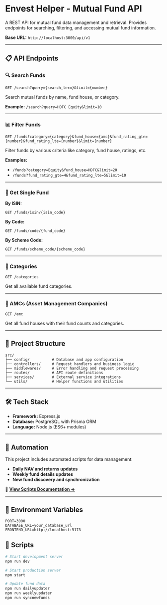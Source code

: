 # Envest Helper - Mutual Fund API

A REST API for mutual fund data management and retrieval. Provides endpoints for searching, filtering, and accessing mutual fund information.

**Base URL:** `http://localhost:3000/api/v1`

---

## 📋 **API Endpoints**

### **🔍 Search Funds**

```
GET /search?query={search_term}&limit={number}
```

Search mutual funds by name, fund house, or category.

**Example:** `/search?query=HDFC Equity&limit=10`

---

### **📊 Filter Funds**

```
GET /funds?category={category}&fund_house={amc}&fund_rating_gte={number}&fund_rating_lte={number}&limit={number}
```

Filter funds by various criteria like category, fund house, ratings, etc.

**Examples:**

- `/funds?category=Equity&fund_house=HDFC&limit=20`
- `/funds?fund_rating_gte=4&fund_rating_lte=5&limit=10`

---

### **🎯 Get Single Fund**

**By ISIN:**

```
GET /funds/isin/{isin_code}
```

**By Code:**

```
GET /funds/code/{fund_code}
```

**By Scheme Code:**

```
GET /funds/scheme_code/{scheme_code}
```

---

### **📂 Categories**

```
GET /categories
```

Get all available fund categories.

---

### **🏢 AMCs (Asset Management Companies)**

```
GET /amc
```

Get all fund houses with their fund counts and categories.

---

## 📁 **Project Structure**

```
src/
├── config/          # Database and app configuration
├── controllers/     # Request handlers and business logic
├── middlewares/     # Error handling and request processing
├── routes/          # API route definitions
├── services/        # External service integrations
└── utils/           # Helper functions and utilities
```

---

## 🛠️ **Tech Stack**

- **Framework:** Express.js
- **Database:** PostgreSQL with Prisma ORM
- **Language:** Node.js (ES6+ modules)

---

## 🤖 **Automation**

This project includes automated scripts for data management:

- **Daily NAV and returns updates**
- **Weekly fund details updates**
- **New fund discovery and synchronization**

📖 **[View Scripts Documentation →](scripts/README.md)**

---

## 📝 **Environment Variables**

```env
PORT=3000
DATABASE_URL=your_database_url
FRONTEND_URL=http://localhost:5173
```

## 🔧 **Scripts**

```bash
# Start development server
npm run dev

# Start production server
npm start

# Update fund data
npm run dailyupdater
npm run weeklyupdater
npm run syncnewfunds
```
